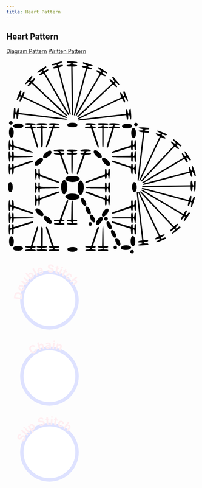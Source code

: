 ```yaml
---
title: Heart Pattern
---
```


## Heart Pattern

<div class="tab">

[Diagram Pattern](#heart-pattern)
[Written Pattern](../../written-patterns/written-heart-pattern/index.html)

</div>


<svg 
    version="1.1"
    id="svg1"
    viewBox="-10 -10 1152 1175"
    xml:space="preserve">
    <style>
    .chain.on, .doubleStitch.on, .slipSt.on {
    filter: drop-shadow(0px 0px 25px rgb(243 219 88 / 1));
    stroke: rgb(243 219 88 / 1);
    stroke-width: 5;
    }
    </style>
    <g
        id="g110"
        transform="translate(-1531.2431,-2447.4509)">
        <path
       d="m 4289.8516,5261.3322 c -7.1734,-5.5274 -8.7585,-12.0357 -5.4163,-22.2397 7.0141,-21.4149 42.9267,-13.8587 39.9746,8.411 -2.293,17.289 -20.5728,24.6046 -34.5583,13.8287 z"
       id="path69-4-3"
       class="slipSt"
       transform="matrix(0.51703992,0,0,0.51703992,77.113462,114.94163)" />
        <path
        d="m 1541.1592,2825.8792 c -3.709,-2.8579 -4.5285,-6.2229 -2.8005,-11.4988 3.6266,-11.0724 22.1948,-7.1655 20.6685,4.3489 -1.1856,8.939 -10.637,12.7215 -17.868,7.1499 z"
        id="path69-4-6"
        class="slipSt" />
        <path
        d="m 2271.8635,3600.0867 c -3.7089,-2.8579 -4.5285,-6.2229 -2.8004,-11.4988 3.6265,-11.0724 22.1948,-7.1655 20.6684,4.3489 -1.1855,8.939 -10.6369,12.7215 -17.868,7.1499 z"
        id="path69-4-4"
        class="slipSt" />
        <path
        d="m 2281.6691,3186.1448 c 2.7759,-9.7157 5.2649,-12.2781 11.9266,-12.2781 15.7944,0 18.9102,50.6392 3.6969,60.0843 -12.8462,7.9756 -22.8312,-22.578 -15.6235,-47.8062 z"
        id="path84-7"
        class="chain" />
        <path
        d="m 2215.8166,3384.6418 h 57.2981 v -10.3664 c 0,-21.5531 9.632,-24.5043 10.6504,-3.2633 0.8927,18.6152 8.2686,18.8618 9.8132,0.3283 0.9045,-10.8536 1.5638,-12.3547 5.6829,-12.9394 l 4.66,-0.6613 -0.5673,30.3335 c -0.6464,34.5741 -7.365,46.983 -9.7756,18.0555 -1.5614,-18.735 -8.9252,-18.2546 -9.8213,0.6404 -0.9244,19.4957 -9.293,18.5011 -10.2302,-1.2157 l -0.6108,-12.8532 -50.5482,0.1284 c -27.8014,0.073 -53.5407,0.1003 -57.1986,0.064 -5.2645,-0.053 -6.6507,-0.9189 -6.6507,-4.1586 0,-3.9954 1.3642,-4.0926 57.2981,-4.0926 z"
        id="path81-8"
        class="doubleStitch"/>
        <path
        d="m 2167.2156,3353.1201 c 4.7833,-1.7662 29.8768,-10.2308 55.7633,-18.8103 55.4293,-18.371 50.8395,-15.2264 50.3298,-34.4843 -0.4052,-15.3131 -0.361,-15.4552 4.8144,-15.4552 5.1026,0 5.2234,0.3304 5.2234,14.3244 0,14.1807 0.7035,15.4965 6.9948,13.0824 2.4784,-0.9511 3.237,-4.2679 3.237,-14.154 0,-12.8125 1.7429,-15.9369 7.6738,-13.7557 4.2681,1.5696 3.5879,59.5804 -0.7183,61.2328 -4.6161,1.7714 -6.8878,-2.8794 -6.9242,-14.1752 -0.033,-10.4679 -0.3156,-10.8075 -6.3051,-7.6022 -3.0122,1.6125 -3.958,4.3171 -3.958,11.3193 0,6.5485 -0.9444,9.5633 -3.2762,10.4581 -4.0304,1.5465 -6.8828,-2.6068 -6.9243,-10.0825 -0.041,-7.4242 0.7956,-7.5731 -44.0281,7.8246 -55.0532,18.9115 -64.4777,21.7671 -67.7273,20.52 -5.5732,-2.1386 -2.7691,-7.0691 5.825,-10.2422 z"
        id="path80-4"
        class="doubleStitch"/>
        <path
        d="m 2162.2177,3044.946 c 2.1913,0 16.2985,4.2166 31.3495,9.3703 15.0509,5.1535 30.5883,10.2616 34.5276,11.3514 3.9392,1.0897 9.0039,2.7868 11.2549,3.7713 6.6036,2.8883 30.2526,10.2952 32.8707,10.2952 1.4204,0 2.134,-2.3161 1.7445,-5.6614 -0.8373,-7.1917 1.8831,-11.6691 6.1054,-10.0488 2.3062,0.885 3.2762,3.8814 3.2762,10.1208 0,17.448 9.74,19.2861 10.6412,2.0083 0.5319,-10.1978 1.1593,-11.7666 4.7065,-11.7666 5.0579,0 7.6081,57.5626 2.6848,60.6053 -4.845,2.9945 -7.8007,-2.5352 -7.8007,-14.5939 0,-11.5 -1.6322,-14.2928 -8.3529,-14.2928 -1.0334,0 -1.8789,6.3475 -1.8789,14.1055 0,24.9557 -9.6306,21.4026 -10.6454,-3.9275 l -0.6096,-15.2185 -40.9272,-13.9836 c -37.4273,-12.788 -47.5306,-16.0881 -65.4835,-21.3892 -7.3362,-2.1661 -10.101,-10.7458 -3.4631,-10.7458 z"
        id="path79-8"
        class="doubleStitch"/>
        <path
        d="m 2215.305,3015.8179 56.7865,-0.544 0.5453,-8.1855 c 1.5006,-22.5179 10.1007,-26.0777 11.1237,-4.6043 0.9364,19.6613 9.306,20.6042 10.2283,1.1523 1.5437,-32.5577 9.8213,-18.4379 9.8213,16.7534 0,35.2288 -8.2792,49.3073 -9.8226,16.7028 -0.5046,-10.6606 -1.1719,-12.7553 -3.7485,-11.7666 -1.724,0.6616 -3.9802,1.2029 -5.0136,1.2029 -1.0334,0 -1.8789,5.5252 -1.8789,12.2781 0,10.8745 -0.4635,12.2782 -4.0539,12.2782 -4.5971,0 -6.1837,-4.8658 -5.6708,-17.394 l 0.335,-8.1855 -57.7192,-0.5434 c -55.864,-0.526 -57.7191,-0.6731 -57.7191,-4.5721 0,-3.8971 1.8504,-4.0462 56.7865,-4.5723 z"
        id="path78-2"
        class="doubleStitch"/>
        <path
        d="m 2158.3849,3410.3039 c 1.914,-1.1831 23.5131,4.7981 55.3854,15.3373 19.4142,6.4199 52.0051,16.111 56.2587,16.7292 3.4213,0.4974 3.9779,-0.4205 3.4634,-5.7099 -0.6413,-6.5914 3.8664,-12.5043 7.7181,-10.1237 1.1748,0.7259 2.136,5.8699 2.136,11.4311 0,5.561 0.8455,10.1109 1.8789,10.1109 1.0334,0 3.3356,0.559 5.1159,1.2422 2.6849,1.0302 3.237,-0.4975 3.237,-8.958 0,-10.2498 3.6889,-16.5499 8.0958,-13.8262 3.2645,2.0174 2.8649,59.717 -0.422,60.9257 -5.9309,2.1812 -7.6738,-0.9433 -7.6738,-13.7557 0,-9.8861 -0.7586,-13.203 -3.237,-14.1541 -6.2874,-2.4126 -6.9948,-1.1017 -6.9948,12.9616 0,14.5231 -1.312,17.4303 -6.8979,15.2867 -2.4362,-0.9347 -3.312,-5.0959 -3.7659,-17.8894 -0.5263,-14.8407 -1.0406,-16.746 -4.6839,-17.3494 -3.6655,-0.6069 -26.7779,-7.7254 -90.0149,-27.7241 -19.5801,-6.192 -25.7243,-10.7485 -19.599,-14.5342 z"
        id="path77-5"
        class="doubleStitch"/>
        <path
        d="m 2162.0997,2989.4669 c 3.0951,-1.1949 14.3757,-4.9427 25.0679,-8.3285 10.6922,-3.3858 30.4907,-9.6722 43.9967,-13.9697 13.506,-4.2976 28.47,-8.8502 33.2533,-10.117 l 8.6971,-2.3032 0.031,-14.7572 c 0.035,-16.0774 1.8638,-21.1543 6.9243,-19.2123 2.529,0.9704 3.2762,4.2271 3.2762,14.2816 0,14.4625 0.5595,15.7586 6.1689,14.2917 3.2423,-0.8478 3.9849,-3.2677 4.4859,-14.6135 0.531,-12.0332 1.0708,-13.5974 4.6929,-13.5974 5.058,0 7.6081,57.5625 2.6848,60.6053 -4.5918,2.8378 -7.8007,-2.5039 -7.8007,-12.9854 0,-8.4605 -0.5521,-9.9883 -3.2369,-8.9581 -1.7804,0.6832 -4.0825,1.2422 -5.116,1.2422 -1.0334,0 -1.8789,4.5499 -1.8789,10.111 0,5.561 -0.9614,10.7051 -2.136,11.4311 -3.7571,2.3219 -8.0958,-3.3996 -8.0958,-10.6756 0,-6.2321 -0.4989,-6.8913 -4.3011,-5.6846 -2.3653,0.7508 -9.9625,3.0313 -16.8824,5.0678 -13.1145,3.8596 -39.8545,12.2389 -67.8332,21.2562 -18.9445,6.1057 -27.6258,6.7997 -27.6258,2.2083 0,-1.7161 2.5324,-4.0978 5.6275,-5.2927 z"
        id="path76-0"
        class="doubleStitch"/>
        <path
        d="m 2132.0869,2937.5122 c 3.299,-10.1295 8.8542,-27.6258 12.3451,-38.8808 3.4909,-11.255 8.0885,-25.7622 10.2169,-32.2383 5.0244,-15.2885 4.9497,-15.8511 -2.102,-15.8511 -7.8812,0 -12.4456,-1.8763 -12.4456,-5.1159 0,-3.4471 4.6559,-5.1159 14.273,-5.1159 5.2239,0 8.2091,-1.0688 9.0412,-3.237 2.3181,-6.0409 1.2544,-6.9948 -7.7991,-6.9948 -14.6673,0 -22.2601,-6.4361 -10.9108,-9.2484 13.0971,-3.2455 57.8097,-0.049 57.8097,4.1325 0,3.5725 -1.5606,4.1675 -12.2782,4.6816 -11.4839,0.5508 -17.394,3.5821 -17.394,8.9212 0,0.861 6.6762,1.8361 14.8361,2.1668 23.6317,0.9577 22.2228,8.5241 -1.7458,9.3762 l -16.582,0.5895 -2.4907,8.6191 c -3.3235,11.5005 -18.1188,58.9755 -22.7747,73.0794 -2.0437,6.1903 -4.7871,15.3989 -6.0965,20.4636 -2.683,10.3762 -5.2723,14.3245 -9.3938,14.3245 -4.2904,0 -3.2259,-9.0477 3.4912,-29.6722 z"
        id="path73-3"
        class="doubleStitch"/>
        <path
        d="m 2074.9782,3559.6599 c 1.4899,-0.5262 7.3135,-1.2142 12.9409,-1.5287 l 10.2318,-0.5722 1.0232,-57.2981 c 1.5221,-85.244 6.9028,-84.8866 7.7056,0.5116 l 0.5435,57.8096 h 13.0507 c 9.1998,0 13.3696,0.8323 14.1325,2.8203 1.9027,4.9585 -3.1874,7.4117 -15.378,7.4117 -11.2959,0 -11.8688,0.2469 -11.8688,5.1158 0,4.9236 0.4919,5.1158 13.0823,5.1158 13.4839,0 18.4881,3.2136 12.606,8.0953 -5.4807,4.5486 -59.4533,1.8442 -59.4533,-2.9793 0,-3.5911 1.5673,-4.1673 12.7898,-4.7019 19.6358,-0.9354 19.653,-10.1229 0.021,-11.0596 -12.4507,-0.594 -19.414,-5.9205 -11.4269,-8.7403 z"
        id="path72-2"
        class="doubleStitch"/>
        <path
        d="m 2073.865,2821.2815 c 2.4644,-2.4645 56.9911,-1.6761 59.5279,0.8608 5.0658,5.0656 0.3813,7.9361 -12.951,7.9361 -12.5904,0 -13.0823,0.1923 -13.0823,5.1159 0,4.8766 0.5623,5.1159 12.0274,5.1159 8.4534,0 12.8231,0.9585 14.7046,3.2255 3.9457,4.7542 -0.7377,6.937 -14.9655,6.9749 l -11.7665,0.031 v 57.2981 c 0,55.9338 -0.098,57.298 -4.0928,57.298 -3.9951,0 -4.0927,-1.3642 -4.0927,-57.2004 v -57.2004 l -12.7897,-0.6092 c -18.7794,-0.8946 -19.1634,-8.2636 -0.5116,-9.8179 18.2099,-1.5175 18.2224,-8.7125 0.021,-10.2318 -11.7414,-0.9799 -16.4202,-4.4024 -12.0259,-8.7968 z"
        id="path71-6"
        class="doubleStitch"/>
        <path
        d="m 2058.2469,3202.5158 h 57.2981 v -12.3424 c 0,-9.4291 0.7733,-12.6391 3.276,-13.5995 4.7247,-1.813 6.8887,2.9365 6.9245,15.1985 0.029,10.087 0.3438,10.7434 5.1472,10.7434 4.9233,0 5.1159,-0.4921 5.1159,-13.0824 0,-13.3324 2.8704,-18.0167 7.936,-12.9511 2.48,2.4799 3.2424,43.2982 1.0168,54.4266 -2.5078,12.5386 -8.6651,8.3349 -9.3668,-6.3948 -0.9366,-19.6613 -9.306,-20.6042 -10.2285,-1.1523 -0.8959,18.8951 -8.2599,19.3756 -9.8211,0.6408 l -1.0232,-12.2783 -56.7865,-0.5439 c -55.0886,-0.5277 -56.7864,-0.6653 -56.7864,-4.6042 0,-3.953 1.5163,-4.0604 57.298,-4.0604 z"
        id="path66-9"
        class="doubleStitch"/>
        <path
        d="m 2015.6264,3558.1556 16.9863,-0.5966 10.406,-30.6953 c 5.7235,-16.8826 12.524,-37.1415 15.1126,-45.02 12.3686,-37.646 14.6327,-41.9436 19.8256,-37.6337 2.4619,2.0431 1.6645,7.0396 -2.9038,18.1933 -1.1523,2.8136 -4.5501,12.9432 -7.5505,22.51 -3.0003,9.5667 -6.2823,19.2357 -7.2932,21.4868 -2.0922,4.6586 -16.287,48.8621 -16.287,50.7184 0,0.6693 3.4533,1.5025 7.6738,1.8519 12.6337,1.0454 10.8658,8.4942 -2.3361,9.8437 -16.0986,1.6455 -18.0482,10.2316 -2.3229,10.2316 11.5576,0 14.2117,1.5281 12.1205,6.9778 -1.3213,3.4435 -39.4197,4.8432 -53.7603,1.9752 -13.0562,-2.6113 -8.3193,-8.953 6.6876,-8.953 10.0416,0 13.371,-0.7522 14.3245,-3.2366 2.3522,-6.1299 1.1991,-6.8098 -12.5709,-7.4132 -23.4247,-1.026 -21.8798,-9.4058 1.8878,-10.2403 z"
        id="path65-6"
        class="doubleStitch"
         />
 <path
        d="m 1999.5531,3231.474 c 2.7779,-2.3055 9.3905,-0.3215 53.5779,16.0739 5.6275,2.088 20.3613,7.4587 32.7418,11.9346 12.3805,4.476 24.1215,8.7824 26.0911,9.5696 3.0564,1.2218 3.5811,0.218 3.5811,-6.8522 0,-4.556 0.9612,-8.8777 2.136,-9.6038 4.1161,-2.5438 8.0958,3.5344 8.0958,12.3652 0,8.3111 2.1673,11.2236 8.3528,11.2236 1.0334,0 1.879,-4.9664 1.879,-11.0363 0,-11.0627 3.6902,-16.3755 7.53,-10.8406 4.1277,5.95 1.954,59.7344 -2.4141,59.7344 -3.5725,0 -4.1676,-1.5605 -4.6817,-12.2781 -0.4078,-8.5017 -1.6297,-13.065 -3.9722,-14.8362 -5.774,-4.3653 -6.6928,-2.9675 -6.7251,10.232 -0.035,14.2022 -2.0132,19.1291 -6.9245,17.2447 -2.6218,-1.0062 -3.276,-4.4899 -3.276,-17.4439 0,-15.7693 -0.1453,-16.2428 -5.6275,-18.3527 -3.0951,-1.1911 -16.2174,-5.9869 -29.1606,-10.6574 -12.9432,-4.6705 -28.1374,-10.1987 -33.7649,-12.285 -5.6275,-2.0862 -18.9071,-6.8409 -29.5105,-10.566 -19.6252,-6.8945 -22.9731,-9.439 -17.9284,-13.6258 z"
        id="path64-6"
        class="doubleStitch"
         />
 <path
        d="m 1998.526,3172.5016 c 0.7698,-1.2062 11.9897,-6.0671 24.9329,-10.8022 12.9432,-4.735 26.756,-9.8209 30.6954,-11.3021 3.9392,-1.481 16.8312,-6.0762 28.6489,-10.2115 36.7838,-12.8714 32.7418,-9.412 32.7418,-28.0223 0,-12.9541 0.6542,-16.438 3.276,-17.444 4.8354,-1.8555 6.8893,2.9982 6.9245,16.364 0.051,19.4541 8.9704,16.7104 9.8407,-3.0271 0.5965,-13.531 3.9045,-19.028 8.042,-13.3644 3.585,4.9071 0.5939,61.0619 -3.2142,60.3384 -2.5397,-0.4823 -3.5375,-3.3457 -4.0053,-11.4943 -0.9021,-15.715 -9.0449,-15.2108 -10.6319,0.6585 -1.2698,12.6969 -8.7101,15.402 -9.8499,3.581 -0.8116,-8.4167 -1.2545,-8.3912 -29.3338,1.6881 -12.7766,4.5863 -28.2951,10.0669 -34.4852,12.1792 -6.1903,2.1124 -18.9575,6.6477 -28.3714,10.0786 -21.2602,7.7482 -29.8275,8.0133 -25.2105,0.7801 z"
        id="path63-1"
        class="doubleStitch"
         />
 <path
        d="m 1999.8169,2821.9833 c 5.4807,-4.5487 59.4532,-1.8442 59.4532,2.9792 0,3.4844 -1.7055,4.2448 -11.4747,5.1159 -15.6486,1.3953 -14.6376,8.5932 1.4369,10.2318 13.2269,1.3482 15.0154,8.7966 2.3639,9.8437 -9.4619,0.7831 -10.6788,-6.077 9.7203,54.7938 16.9809,50.6713 19.1062,58.8907 15.7615,60.9578 -4.1971,2.5939 -7.9111,-5.8663 -25.5539,-58.2119 l -18.918,-56.1285 -13.2706,-0.5234 c -29.8892,-1.1789 -33.2294,-10.7315 -3.7524,-10.7315 19.758,0 17.316,-8.9278 -2.6831,-9.8095 -13.9338,-0.6144 -18.7938,-3.7782 -13.0831,-8.5174 z"
        id="path62-3"
        class="doubleStitch"
         />
 <path
        d="m 1958.4613,3081.7805 c 7.865,-21.9471 14.7882,-41.2853 15.385,-42.9735 0.5969,-1.6883 3.2518,-9.0552 5.8997,-16.3708 2.6481,-7.3158 4.8186,-13.476 4.8235,-13.6895 0,-0.2134 -3.4442,-0.6738 -7.6648,-1.0231 -12.3792,-1.0246 -10.9613,-8.6074 1.7638,-9.4328 7.72,-0.5007 9.8532,-1.5248 11.7225,-5.6275 l 2.2853,-5.0153 h -12.2344 c -10.7412,0 -12.2343,-0.4842 -12.2343,-3.9673 0,-8.3544 59.8368,-8.979 61.0215,-0.637 0.61,4.295 -0.1,4.6043 -10.5759,4.6043 -23.2335,0 -26.7583,9.6482 -3.8909,10.6499 24.1384,1.0574 21.7555,9.4314 -2.9148,10.2437 -16.1987,0.5334 -18.0787,1.0057 -18.6544,4.6859 -0.3522,2.251 -1.43,5.9345 -2.3953,8.1854 -0.9654,2.251 -5.659,15.1431 -10.4303,28.6491 -25.5096,72.2112 -27.2969,76.7384 -30.2935,76.7384 -6.5894,0 -5.3374,-6.7206 8.3873,-45.0199 z"
        id="path59-0"
        class="doubleStitch"
         />
 <path
        d="m 1890.9577,3572.3669 c 6.5613,-8.6407 40.1047,-10.9389 52.1821,-3.5753 12.847,7.8332 7.3697,18.6195 -11.511,22.6688 -25.6307,5.4968 -50.4843,-6.1709 -40.6711,-19.0935 z"
        id="path57-7"
        class="chain" />
 <path
        d="m 1892.2239,2823.159 c 9.904,-8.9629 46.1063,-8.4913 54.4325,0.7091 10.4049,11.4974 -3.8727,21.1657 -29.6077,20.049 -25.1305,-1.0903 -36.2674,-10.4027 -24.8248,-20.7581 z"
        id="path55-6"
        class="chain" />
 <path
        d="m 1899.1425,3400.5986 12.7897,-0.6091 1.0231,-57.2717 c 0.9369,-52.4459 1.3249,-57.3294 4.6043,-57.9595 1.9697,-0.3786 3.6536,0.5303 3.7423,2.0197 0.087,1.4895 0.3188,27.5713 0.5115,57.9598 l 0.3506,55.2517 12.8244,1.0232 c 7.0534,0.5628 12.8087,1.7138 12.7897,2.5579 -0.021,0.8442 -0.034,2.4557 -0.034,3.5812 0,1.1255 -5.0103,2.0464 -11.1342,2.0464 -10.7332,0 -13.7963,1.597 -14.7183,7.6735 -0.2683,1.7695 2.9059,2.558 10.2948,2.558 11.1353,0 19.2772,3.8228 16.7728,7.875 -2.826,4.5727 -62.6059,3.1596 -62.6059,-1.4801 0,-4.1397 6.9956,-6.3949 19.8386,-6.3949 14.7591,0 8.2328,-9.0896 -7.0489,-9.8177 -10.9984,-0.524 -12.7897,-1.155 -12.7897,-4.5066 0,-3.3517 1.7913,-3.9828 12.7897,-4.5068 z"
        id="path53-6"
        class="doubleStitch"
         />
<path
        d="m 1895.0496,2978.6107 c 4.7835,-0.6065 13.7618,-0.817 19.9521,-0.468 6.1903,0.3491 16.0896,0.7889 21.9984,0.9773 17.3634,0.5537 15.9282,8.528 -1.5348,8.528 -18.6055,0 -19.0704,9.6733 -0.5115,10.6413 17.8539,0.9312 17.4686,8.324 -0.5116,9.8223 l -12.2782,1.0232 -0.6395,56.2749 c -0.3517,30.9511 -1.4226,57.0694 -2.3797,58.0406 -5.3183,5.3964 -6.1895,-2.7907 -6.1895,-58.1614 v -57.1773 h -13.4438 c -20.2188,0 -19.5124,-8.8588 0.7832,-9.8212 19.4519,-0.9223 18.509,-9.2919 -1.1522,-10.2284 -16.2734,-0.7752 -19.2008,-7.5358 -4.0929,-9.4513 z"
        id="path52-6"
        class="doubleStitch"
         />
 <path
        d="m 1884.8179,3142.7991 c 9.0004,-6.4196 55.0196,-7.152 67.2335,-1.0699 30.5507,15.2129 -5.7813,38.1148 -47.8682,30.1735 -26.0612,-4.9173 -34.8198,-18.0805 -19.3653,-29.1036 z"
        id="path49-2"
        class="chain" />
 <path
        d="m 1855.1257,3177.1028 c 2.0404,-5.7029 6.0403,-11.8628 9.2287,-14.2125 l 5.6274,-4.1472 5.6276,4.1648 c 23.5124,17.4007 12.4032,95.5168 -11.7457,82.5926 -11.1348,-5.9591 -16.382,-47.0324 -8.738,-68.3977 z"
        id="path47-4"
        class="chain" />
 <path
        d="m 1823.7713,3401.0127 c 16.3189,0 21.6541,-1.1703 21.6541,-4.75 0,-1.2461 4.5596,-14.7301 10.1324,-29.9648 5.5729,-15.2346 14.5514,-40.0148 19.9521,-55.067 9.5593,-26.6423 12.8605,-31.8006 17.4289,-27.2325 2.0738,2.0742 -1.1397,12.7118 -13.7127,45.3918 -1.5155,3.9392 -6.1252,16.8313 -10.2435,28.649 -4.1181,11.8177 -8.8012,24.9586 -10.4065,29.2019 -4.4429,11.7441 -3.8716,13.4456 4.755,14.1596 11.6502,0.9642 10.2797,6.4746 -1.9603,7.8819 -10.8796,1.2508 -11.1961,1.4349 -12.1697,7.0776 -0.6299,3.6516 0.3275,4.0531 8.8814,3.7232 9.6713,-0.3731 15.6787,3.072 12.9778,7.4423 -2.7205,4.4018 -62.4693,2.7398 -62.4693,-1.738 0,-4.9482 3.8405,-6.358 17.3227,-6.358 9.0201,0 11.0241,-0.6697 11.8883,-3.9743 1.5031,-5.7478 0.263,-6.2572 -15.2276,-6.2572 -12.6192,0 -13.9834,-0.3994 -13.9834,-4.0928 0,-3.7249 1.3642,-4.0927 15.1803,-4.0927 z"
        id="path45-3"
        class="doubleStitch"
         />
 <path
        d="m 1829.5662,2978.4775 c 30.9174,-2.0326 39.2387,-1.0801 40.0462,4.584 0.615,4.3124 -0.078,4.5865 -11.5739,4.5865 h -12.2281 l 2.3656,5.1 c 2.153,4.6421 8.548,6.7105 16.3936,5.3023 0.9626,-0.1727 2.9799,0.7064 4.4828,1.9537 4.4395,3.6845 1.1058,8.1076 -6.1109,8.1076 -9.0488,0 -9.43,0.8944 -5.0666,11.8826 3.9288,9.8936 13.574,36.498 28.6017,78.8924 7.0249,19.8172 8.0838,24.5965 5.7741,26.0578 -4.9514,3.1325 -6.789,0.8628 -12.7177,-15.708 -7.0503,-19.7046 -16.9495,-47.5091 -27.6252,-77.5916 l -7.9884,-22.51 -17.1526,-1.0232 c -24.4088,-1.456 -26.1533,-8.8439 -2.3164,-9.8098 8.1598,-0.3307 14.836,-1.416 14.836,-2.4118 0,-5.1413 -6.9837,-8.242 -18.5635,-8.242 -24.0489,0 -16.8335,-7.4825 8.8433,-9.1705 z"
        id="path44-8"
        class="doubleStitch"
         />
 <path
        d="m 1761.8353,3442.7712 c 3.6097,-2.2312 7.3275,4.3623 13.8951,24.6426 6.8031,21.0079 27.6124,82.1585 29.8054,87.5872 1.2069,2.9877 4.1343,3.5811 17.6628,3.5811 12.9811,0 16.467,0.6537 17.4735,3.2762 1.8914,4.9292 -3.0533,6.8897 -17.4639,6.9243 -11.0142,0.028 -12.8182,0.5278 -11.7666,3.2684 0.6831,1.7803 1.2422,4.0824 1.2422,5.1157 0,1.0335 6.51,1.879 14.4667,1.879 13.8322,0 14.4382,0.2027 13.8129,4.6043 -0.875,6.1623 -59.4954,8.4635 -61.8118,2.4268 -2.1217,-5.529 0.524,-7.0311 12.3851,-7.0311 9.5119,0 11.1516,-0.5248 10.111,-3.2366 -0.6833,-1.7803 -1.242,-4.0826 -1.242,-5.1159 0,-1.0337 -4.5276,-1.8791 -10.0615,-1.8791 -6.2087,0 -10.4028,-0.9795 -10.9535,-2.5581 -1.8026,-5.1678 1.1221,-7.6739 8.9557,-7.6739 8.6253,0 8.9648,-0.3211 5.9739,-5.6551 -1.096,-1.9545 -3.3374,-8.1577 -4.981,-13.7852 -1.6439,-5.6276 -9.035,-27.9029 -16.4246,-49.501 -14.1071,-41.2297 -14.8844,-44.5182 -11.0794,-46.8696 z"
        id="path42-6"
        class="doubleStitch"
         />
 <path
        d="m 1766.674,2936.8094 c 3.8044,-11.6416 9.1669,-27.2962 11.9162,-34.7882 2.7495,-7.4919 7.0796,-20.528 9.6223,-28.9693 2.5426,-8.4412 5.4055,-16.2225 6.3618,-17.2917 3.3836,-3.7835 1.6443,-5.2182 -6.3261,-5.2182 -8.6841,0 -11.0886,-1.8402 -9.1171,-6.9776 0.9061,-2.3612 3.9965,-3.2542 11.2616,-3.2542 5.5071,0 10.013,-0.8456 10.013,-1.879 0,-1.0335 0.5587,-3.3356 1.242,-5.1159 1.0398,-2.7099 -0.5905,-3.2369 -10.013,-3.2369 -11.3137,0 -15.1631,-2.5702 -11.8583,-7.9178 2.9775,-4.8176 60.5333,-2.1535 60.5333,2.8019 0,3.6073 -1.5714,4.1664 -13.2484,4.7138 -12.6882,0.5949 -16.3231,2.3855 -16.3926,8.0759 -0.022,1.7736 3.8905,2.5676 12.7584,2.5893 25.9174,0.063 25.2487,9.7054 -0.7372,10.6277 l -16.7896,0.5959 -3.9648,11.255 c -2.1806,6.1903 -4.7252,14.0176 -5.6545,17.3941 -9.482,34.4532 -28.4766,83.9601 -32.4414,84.5546 -5.8772,0.8812 -5.5561,-2.2843 2.8344,-27.9594 z"
        id="path41-0"
        class="doubleStitch"
         />
 <path
        d="m 1705.5202,3560.0173 c 0.7891,-0.7893 6.8066,-1.4352 13.372,-1.4352 h 11.9372 v -57.1771 c 0,-58.455 0.9139,-65.2102 7.6033,-56.1966 2.35,3.1662 2.7947,14.0246 2.3813,58.1219 l -0.5086,54.2287 12.7851,0.6126 c 19.4224,0.9308 18.2649,9.2987 -1.415,10.2319 -19.3253,0.9163 -18.5319,9.2886 0.969,10.2235 12.9267,0.6199 17.5972,3.9174 12.0587,8.514 -5.907,4.9022 -59.3562,1.7983 -60.1073,-3.491 -0.6211,-4.3738 0.021,-4.6043 12.7897,-4.6043 20.3585,0 20.9715,-9.6771 0.6745,-10.6455 -12.2857,-0.5863 -17.111,-3.812 -12.5399,-8.3829 z"
        id="path36-8"
        class="doubleStitch"
         />
 <path
        d="m 1704.6847,2822.2535 c 3.5857,-3.5856 57.6304,-3.3164 60.6334,0.302 3.8668,4.6593 -1.6819,7.5229 -14.5769,7.5229 -18.3854,0 -17.0496,8.6797 1.575,10.2318 10.5727,0.881 12.2781,1.5916 12.2781,5.1159 0,3.5243 -1.7054,4.2348 -12.2781,5.1159 l -12.2783,1.0231 0.7696,47.4078 c 0.8898,54.84 -0.1391,66.1652 -6.0108,66.1652 -3.8311,0 -3.9673,-1.9669 -3.9673,-57.2004 v -57.2005 l -12.7897,-0.6092 c -11.2224,-0.5346 -12.7897,-1.1108 -12.7897,-4.7019 0,-3.5912 1.5673,-4.1674 12.7897,-4.702 19.243,-0.9167 19.9397,-10.6457 0.762,-10.6457 -12.7836,0 -18.6759,-3.266 -14.117,-7.8249 z"
        id="path35-1"
        class="doubleStitch"
         />
 <path
        d="m 1698.0878,3175.9131 c 3.7688,0 5.8397,8.3015 4.2642,17.0944 -0.8829,4.9268 2.552,9.5083 7.1286,9.5083 4.7624,0 4.9778,-0.5758 4.9778,-13.3014 0,-11.937 0.4199,-13.3013 4.0929,-13.3013 4.3205,0 4.724,1.1405 4.147,11.7198 -0.8614,15.8003 -4.5246,14.8829 59.4279,14.8829 49.9655,0 57.1602,0.3943 57.1602,3.1337 0,4.816 -1.4317,4.947 -60.3676,5.5292 -47.3601,0.4677 -55.2911,0.9842 -55.5274,3.6152 -0.1514,1.6883 -0.3815,7.4437 -0.5115,12.7897 -0.4035,16.6195 -8.0237,13.9722 -8.8353,-3.0695 -1.0654,-22.3661 -11.7631,-18.667 -11.8364,4.0928 -0.025,7.3234 -0.6744,8.6969 -4.1204,8.6969 -3.911,0 -4.0929,-1.3642 -4.0929,-30.6953 0,-29.3311 0.1822,-30.6954 4.0929,-30.6954 z"
        id="path34-4"
        class="doubleStitch"
         />
 <path
        d="m 1698.0878,3094.0587 c 2.2508,0 4.1562,1.1511 4.2342,2.5579 0.078,1.4069 0.3081,7.5533 0.5115,13.6586 0.3416,10.2484 0.802,11.2166 5.9975,12.6128 l 5.6274,1.5121 v -15.1707 c 0,-13.8064 0.3681,-15.1707 4.0929,-15.1707 3.6686,0 4.0926,1.3643 4.0926,13.1682 0,20.74 0.7341,21.6519 23.8086,29.5762 11.1033,3.8132 25.7133,9.0279 32.4663,11.5881 6.7531,2.5604 23.1878,8.5766 36.5216,13.3693 23.2185,8.3458 29.5723,12.6598 23.8525,16.1949 -2.6922,1.6638 -5.4828,0.8142 -47.0727,-14.3314 -26.9542,-9.8159 -63.4858,-22.5123 -66.5067,-23.1144 -1.8821,-0.375 -2.2214,0.9766 -2.852,11.3588 -0.59,9.7101 -8.4031,3.6544 -8.4031,-6.5128 0,-9.7566 -5.3146,-15.969 -9.8131,-11.4706 -1.3135,1.3136 -1.4498,2.2745 -2.115,14.9139 -1.3689,26.0142 -8.5354,5.8264 -8.5354,-24.0447 0,-29.3312 0.1822,-30.6955 4.0929,-30.6955 z"
        id="path33-0"
        class="doubleStitch"
         />
 <path
        d="m 1693.546,3282.3634 c 0.3159,-15.1724 1.467,-28.4789 2.5579,-29.5699 3.5122,-3.5122 6.7001,2.2847 6.9044,12.5549 0.1285,6.5018 1.0585,9.744 2.7532,9.6086 1.4069,-0.112 3.9392,-0.3427 5.6274,-0.5117 2.2685,-0.2268 3.0695,-2.9201 3.0695,-10.3198 0,-6.7024 0.9489,-10.377 2.8695,-11.114 4.0285,-1.5459 5.316,0.3495 5.316,7.8256 0,9.0952 1.1377,9.5129 13.0131,4.7796 5.786,-2.3063 17.4265,-6.5161 25.8678,-9.3551 8.4413,-2.8389 17.1894,-5.9389 19.4404,-6.8885 2.251,-0.9497 7.7762,-3.0249 12.2781,-4.6118 4.502,-1.5868 16.3793,-5.8034 26.394,-9.3702 17.9743,-6.4017 23.7118,-6.2934 21.1434,0.3996 -0.6025,1.5701 -13.3865,7.2498 -28.4092,12.6216 -15.0225,5.3719 -33.7596,12.0883 -41.6381,14.9253 -7.8785,2.837 -19.3892,6.9449 -25.5795,9.1283 -22.2677,7.8551 -21.4119,6.8555 -22.0813,25.7887 -0.8688,24.5791 -8.6142,25.8947 -8.6142,1.4633 0,-15.6423 -1.2529,-17.7294 -8.0584,-13.4231 -1.904,1.2047 -3.1106,6.0694 -3.418,13.7813 -0.2618,6.5561 -0.549,12.6105 -0.6387,13.4547 -0.2756,2.5951 -7.8644,1.6966 -8.641,-1.0232 -0.4019,-1.4068 -0.4721,-14.9716 -0.1554,-30.1442 z"
        id="path32-4"
        class="doubleStitch"
         />
 <path
        d="m 1636.0146,3559.9465 c 0.7505,-0.7505 8.4482,-1.3644 17.1061,-1.3644 h 15.7421 l 6.3195,-19.9519 c 3.476,-10.9737 9.2161,-29.6211 12.7556,-41.4388 3.5398,-11.8178 7.6974,-24.7097 9.2391,-28.6491 1.5419,-3.9392 3.7653,-10.9684 4.9412,-15.6208 2.5949,-10.2668 6.6266,-14.3771 10.0531,-10.2485 1.8111,2.182 0.6586,8.1604 -5.0345,26.1162 -4.0605,12.8075 -9.6566,31.1136 -12.4355,40.6805 -2.7787,9.5664 -7.2975,23.9945 -10.0416,32.0622 -6.2369,18.336 -6.4828,17.0502 3.2604,17.0502 5.6764,0 8.6418,1.022 9.5067,3.2762 1.7249,4.4953 -2.8185,6.8871 -13.1521,6.9243 -4.7833,0.021 -8.6969,0.8769 -8.6969,1.9106 0,1.0333 -0.5593,3.3356 -1.2422,5.1159 -1.0423,2.7157 0.6154,3.2366 10.296,3.2366 11.9039,0 17.5766,4.2608 11.1962,8.4093 -4.2343,2.753 -56.6081,1.793 -58.9939,-1.0814 -3.7343,-4.4998 1.0795,-7.1128 14.2406,-7.7298 20.2666,-0.9503 21.6412,-9.8297 1.5215,-9.8297 -14.1759,0 -21.5209,-3.928 -16.5814,-8.8676 z"
        id="path31-9"
        class="doubleStitch"
         />
 <path
        d="m 1637.1556,2820.8031 c 8.9399,-3.4305 59.9088,0.1083 59.9088,4.1594 0,3.5545 -1.5705,4.1741 -11.9444,4.7117 -9.7314,0.5043 -11.7217,1.1988 -10.7433,3.7485 0.6605,1.7212 1.2011,3.975 1.2011,5.0085 0,1.0334 3.6081,1.879 8.018,1.879 9.8259,0 14.492,1.6471 14.492,5.1159 0,3.2396 -4.5646,5.1159 -12.4458,5.1159 -6.9555,0 -6.7901,-0.5738 -3.0741,10.6718 4.7253,14.3001 23.0449,73.1137 27.5766,88.5328 4.1378,14.0799 3.4808,19.1265 -2.2065,16.9441 -3.0262,-1.1612 -4.2968,-4.5066 -14.9674,-39.4103 -4.1292,-13.5059 -8.8704,-28.7002 -10.5364,-33.7649 -1.6658,-5.0647 -4.7281,-15.1942 -6.8052,-22.51 -6.2307,-21.9466 -4.575,-20.4635 -22.8444,-20.4635 -12.981,0 -16.4671,-0.6536 -17.4733,-3.2761 -1.8893,-4.923 3.0492,-6.8897 17.3871,-6.9244 20.6422,-0.05 18.3673,-8.7577 -2.6814,-10.2631 -14.0388,-1.0041 -21.1156,-6.1078 -12.8614,-9.2753 z"
        id="path30-1"
        class="doubleStitch"
         />
 <path
        d="m 1537.8704,3427.2655 c 4.44,-3.6853 6.7403,0.3912 6.7403,11.9443 0,9.512 0.525,11.1519 3.2368,10.1112 1.7804,-0.6832 4.0825,-1.2422 5.1159,-1.2422 1.0336,0 1.8933,-3.9137 1.9105,-8.6971 0.037,-10.3337 2.4292,-14.877 6.9244,-13.1522 2.2387,0.8593 3.276,3.8167 3.276,9.3421 v 8.0846 l 7.6738,-2.0059 c 4.2207,-1.1031 21.9473,-6.4957 39.3924,-11.9832 72.3415,-22.7558 69.5763,-22.1717 69.5763,-14.6988 0,2.6573 -5.4537,5.1419 -23.0216,10.4878 -12.6618,3.853 -35.287,10.9616 -50.2778,15.7966 -14.991,4.8352 -30.8758,9.7659 -35.2997,10.957 l -8.0434,2.166 v 16.1712 c 0,16.4738 -1.2018,19.44 -6.9775,17.2236 -2.5461,-0.9769 -3.2541,-4.3668 -3.2541,-15.5732 0,-12.2214 -0.4754,-14.1421 -3.2371,-13.0823 -1.7803,0.6831 -4.0824,1.242 -5.1158,1.242 -1.0334,0 -1.8791,5.9314 -1.8791,13.1805 0,13.1577 -2.3904,17.9894 -6.7453,13.6345 -3.2945,-3.2945 -3.29,-57.1717 0,-59.9065 z"
        id="path25-3"
        class="doubleStitch"
         />
 <path
        d="m 1538.0465,3357.5465 c 4.2406,-3.526 6.289,0.5322 6.9632,13.7939 0.9758,19.2072 9.3378,19.7304 10.2431,0.6406 0.9613,-20.2716 9.8211,-21.0069 9.8211,-0.8148 v 13.4117 l 57.8096,0.5436 c 85.3983,0.8028 85.7555,6.1834 0.5116,7.7058 l -57.298,1.0231 -1.0232,12.2783 c -1.5613,18.7346 -8.9252,18.2542 -9.8211,-0.6408 -0.8993,-18.9628 -9.0476,-18.4861 -10.6425,0.6227 -1.4369,17.2164 -8.007,19.317 -8.5261,2.726 -1.0962,-35.0479 -0.5549,-49.1972 1.9623,-51.2901 z"
        id="path24-9"
        class="doubleStitch"
         />
 <path
        d="m 1535.9312,3291.021 c 1.5927,-14.0669 8.6791,-8.6367 8.6791,6.6505 0,7.3159 0.8457,13.3014 1.8791,13.3014 1.0334,0 3.3355,0.5589 5.1159,1.2419 2.7644,1.0609 3.237,-0.8803 3.237,-13.3013 0,-24.2849 9.7888,-22.3243 10.6603,2.1355 l 0.5945,16.6785 32.7416,11.1024 c 18.008,6.1063 36.8857,12.3696 41.9504,13.9186 34.4042,10.5224 42.8718,14.5814 40.0253,19.187 -2.1736,3.5171 -4.7931,2.9371 -40.3314,-8.9302 -41.0774,-13.7167 -46.6983,-15.6251 -51.8761,-17.6137 -20.3573,-7.8171 -23.152,-7.622 -23.9212,1.6724 -1.0966,13.2493 -8.6407,10.796 -9.439,-3.0695 -0.3401,-5.9089 -1.4159,-10.7435 -2.3905,-10.7435 -0.9748,0 -3.2287,-0.5591 -5.0089,-1.2421 -2.7159,-1.0422 -3.237,0.6154 -3.237,10.2959 0,11.7157 -4.3078,17.6838 -8.2085,11.3724 -1.6242,-2.6281 -1.9542,-39.5538 -0.4706,-52.6562 z"
        id="path23-8"
        class="doubleStitch"
         />
 <path
        d="m 1537.4825,3064.0902 c 5.1935,-1.993 7.1278,1.4522 7.1278,12.6952 0,6.1239 0.8457,11.1343 1.8791,11.1343 6.1148,0 8.3545,-2.9282 8.3841,-10.9624 0.037,-10.1284 2.4568,-14.6476 6.9243,-12.9333 2.2445,0.8614 3.2761,3.8219 3.2761,9.4025 v 8.1452 l 7.1528,-2.9886 c 3.9344,-1.6439 11.9919,-4.2906 17.9057,-5.8815 5.914,-1.5911 26.7185,-8.4868 46.2322,-15.3241 19.5136,-6.8373 37.1859,-12.4315 39.2717,-12.4315 8.5586,0 6.4402,8.6311 -2.6796,10.9172 -10.5919,2.6552 -27.3885,8.0875 -65.9325,21.3239 l -40.9271,14.0548 -0.6068,16.2374 c -0.9599,25.6866 -10.648,27.0128 -10.648,1.4577 0,-11.2597 -0.4904,-13.0817 -3.237,-12.0277 -1.7804,0.6832 -4.0825,1.2421 -5.1159,1.2421 -1.0334,0 -1.8791,5.9313 -1.8791,13.1806 0,12.9909 -2.3874,17.9923 -6.5851,13.7945 -3.523,-3.5229 -4.0225,-59.7011 -0.5427,-61.0363 z"
        id="path22-5"
        class="doubleStitch"
         />
 <path
        d="m 1535.8951,2992.2523 c 2.8932,-8.4988 8.5383,-2.1716 9.1292,10.2318 0.5346,11.2225 1.1109,12.7898 4.702,12.7898 3.5912,0 4.1675,-1.5673 4.7019,-12.7898 0.5704,-11.9738 0.923,-12.7897 5.5299,-12.7897 4.6064,0 4.9592,0.8159 5.5298,12.7897 l 0.6092,12.7898 57.298,1.0231 c 49.1126,0.8771 57.298,1.4618 57.298,4.0928 0,2.631 -8.1854,3.2157 -57.298,4.0927 l -57.298,1.0232 -1.0232,12.2781 c -0.8812,10.5728 -1.5918,12.2782 -5.1158,12.2782 -3.5244,0 -4.235,-1.7054 -5.1158,-12.2782 -1.6343,-19.6097 -10.232,-19.4699 -10.232,0.1663 0,12.7462 -0.2311,13.3868 -4.6043,12.7657 -4.3951,-0.6242 -7.7169,-47.8693 -4.1109,-58.4635 z"
        id="path21-8"
        class="doubleStitch"
         />
 <path
        d="m 1536.2949,2931.3732 c 1.7483,-15.5135 7.1056,-14.1225 7.8812,2.0463 0.5507,11.4838 3.5819,17.3941 8.9212,17.3941 0.8611,0 1.8362,-6.6763 2.1669,-14.8361 0.9627,-23.7587 8.5262,-22.199 9.3788,1.9341 0.4857,13.7427 1.2246,16.9543 4.0928,17.7898 1.9251,0.5607 9.0255,2.5099 15.7785,4.3315 6.753,1.8215 14.1198,4.136 16.3708,5.1433 2.251,1.0072 16.9847,5.6315 32.7418,10.2761 37.3006,10.9949 46.9226,14.825 47.7279,18.9986 1.0939,5.6696 -53.2443,-7.1371 -80.4697,-18.9654 -2.251,-0.978 -10.0297,-3.3445 -17.2863,-5.2588 -7.2565,-1.9143 -14.3931,-3.9409 -15.8593,-4.5036 -1.9196,-0.7366 -2.6656,1.2959 -2.6656,7.2607 0,8.8927 -1.8127,11.318 -6.9775,9.336 -2.3612,-0.906 -3.2541,-3.9965 -3.2541,-11.2616 0,-5.5071 -0.8457,-10.0128 -1.8791,-10.0128 -1.0336,0 -3.3357,-0.559 -5.1159,-1.2422 -2.712,-1.0406 -3.237,0.5992 -3.237,10.1111 0,11.655 -2.3019,15.6284 -6.8616,11.8441 -2.7632,-2.2932 -3.601,-31.3321 -1.4538,-50.3852 z"
        id="path20-9"
        class="doubleStitch"
         />
 <path
        d="m 1532.2734,3190.8005 c 6.7927,-28.5997 27.069,-19.4209 27.1855,12.3066 0.086,23.4491 -7.7384,36.0996 -18.7001,30.2331 -6.753,-3.614 -11.7641,-28.7358 -8.4854,-42.5397 z"
        id="path18-4"
        class="chain" />
 <path
        d="m 1893.3136,3276.6664 c -5.6932,-2.0675 -11.8339,-6.0967 -14.1685,-9.2962 l -4.1203,-5.6472 4.1916,-5.6077 c 17.5126,-23.4292 95.5748,-11.9477 82.5357,12.1394 -6.0121,11.1062 -47.11,16.1576 -68.4385,8.4117 z"
        id="path47-5-4"
        class="chain" />
 <path
        d="m 1954.5896,3180.7913 c 2.0404,-5.703 6.0403,-11.8628 9.2287,-14.2126 l 5.6274,-4.1472 5.6276,4.1648 c 23.5124,17.4007 12.4032,95.5168 -11.7458,82.5926 -11.1347,-5.9591 -16.3819,-47.0324 -8.7379,-68.3976 z"
        id="path47-8-3"
        class="chain" />
 <path
        d="m 2058.5708,2982.6489 c 8.7381,0.7238 16.9113,5.9997 27.9291,18.0288 23.1229,25.2453 3.1289,41.0877 -22.2558,17.6343 -19.7067,-18.2088 -22.7087,-37.0737 -5.6733,-35.6631 z"
        id="path69-5-8-1-97"
        class="chain" />
 <path
        d="m 2108.2699,3028.0306 c 8.7381,0.7237 16.9114,5.9996 27.9291,18.0288 23.123,25.2453 3.1289,41.0877 -22.2557,17.6342 -19.7068,-18.2087 -22.7087,-37.0737 -5.6734,-35.663 z"
        id="path69-6-8-9-9"
        class="chain" />
 <path
        d="m 1707.4841,3332.1942 c 8.7381,0.7238 16.9114,5.9997 27.9291,18.0288 23.1229,25.2453 3.1289,41.0877 -22.2557,17.6343 -19.7068,-18.2088 -22.7087,-37.0737 -5.6734,-35.6631 z"
        id="path69-5-8-1-9-7"
        class="chain" />
 <path
        d="m 1757.1833,3377.5759 c 8.738,0.7237 16.9113,5.9997 27.9291,18.0287 23.1229,25.2454 3.1288,41.0878 -22.2558,17.6343 -19.7067,-18.2087 -22.7087,-37.0737 -5.6733,-35.663 z"
        id="path69-6-8-9-2-9"
        class="chain" />
 <path
        d="m 1692.5227,3062.1397 c 1.7344,-8.5947 7.9244,-16.0995 21.1523,-25.6446 27.7615,-20.0324 41.173,1.6672 14.9284,24.1543 -20.3755,17.4571 -39.4615,18.2463 -36.0807,1.4903 z"
        id="path69-5-8-8-5"
        class="chain" />
 <path
        d="m 1743.3726,3018.0513 c 1.7343,-8.5948 7.9243,-16.0995 21.1524,-25.6447 27.7614,-20.0324 41.1729,1.6673 14.9282,24.1543 -20.3755,17.4572 -39.4615,18.2464 -36.0806,1.4904 z"
        id="path69-6-8-4-7"
        class="chain" />
 <path
        d="m 1544.0862,2901.3563 c -5.6132,-6.7358 -7.5856,-16.2619 -6.7401,-32.5521 1.7748,-34.1885 27.0907,-31.0499 28.1795,3.4937 0.8444,26.8179 -10.4959,42.1898 -21.4394,29.0584 z"
        id="path69-5-8-8-0-5"
        class="chain" />
 <path
        d="m 1567.1078,2828.909 c 6.7358,-5.6132 16.2619,-7.5856 32.5521,-6.7401 34.1885,1.7748 31.0499,27.0907 -3.4937,28.1795 -26.8179,0.8444 -42.1898,-10.4959 -29.0584,-21.4394 z"
        id="path69-5-8-8-0-5-1"
        class="chain" />
 <path
        d="m 1983.1443,3271.2983 c 6.6737,3.0155 11.6287,9.455 16.932,22.0051 11.1299,26.3389 -9.0386,33.2093 -22.4499,7.6475 -10.4112,-19.8453 -7.4931,-35.5311 5.5179,-29.6526 z"
        id="path69-9-0"
        class="chain" />
 <path
        d="m 2010.1904,3322.0564 c 6.6737,3.0155 11.6288,9.4551 16.9321,22.0052 11.1299,26.3389 -9.0387,33.2092 -22.4499,7.6474 -10.4112,-19.8452 -7.4931,-35.531 5.5178,-29.6526 z"
        id="path69-9-9-5"
        class="chain" />
 <path
        d="m 2036.437,3370.4825 c 6.6737,3.0154 11.6288,9.455 16.932,22.0051 11.1299,26.3388 -9.0386,33.2093 -22.4499,7.6474 -10.4112,-19.8452 -7.4931,-35.5311 5.5179,-29.6525 z"
        id="path69-9-5-9"
        class="chain" />
 <path
        d="m 2019.3907,3418.4324 c 2.8579,-3.709 6.2229,-4.5285 11.4988,-2.8005 11.0724,3.6266 7.1655,22.1949 -4.3488,20.6685 -8.9391,-1.1856 -12.7216,-10.637 -7.15,-17.868 z"
        id="path69-4-10"
        class="slipSt" />
 <path
        d="m 2169.1189,3561.1617 c 2.3161,-4.0694 5.535,-5.3477 10.9995,-4.3679 11.4683,2.0564 10.1737,20.987 -1.4411,21.0719 -9.0171,0.065 -14.0735,-8.7704 -9.5584,-16.704 z"
        id="path69-4-1-2"
        class="slipSt" />
 <path
        d="m 2112.5312,3387.512 c 2.5006,-4.3936 5.976,-5.7737 11.8759,-4.7158 12.3821,2.2202 10.9844,22.6591 -1.5559,22.7508 -9.7356,0.071 -15.1949,-9.4692 -10.32,-18.035 z"
        id="path69-4-1-1-0"
        class="slipSt" />
 <path
        d="m 2061.6422,3422.3212 c -0.2513,-8.1432 3.7592,-16.244 13.705,-27.6817 20.8732,-24.0041 37.6032,-7.2127 18.6223,18.6908 -14.7364,20.1097 -31.8367,24.8665 -32.3273,8.9909 z"
        id="path69-9-9-7-0"
        class="chain" />
 <path
        d="m 2097.1903,3372.4092 c -0.2514,-8.1432 3.7591,-16.2441 13.7049,-27.6817 20.8732,-24.0041 37.6032,-7.2128 18.6223,18.6908 -14.7364,20.1097 -31.8367,24.8666 -32.3272,8.9909 z"
        id="path69-9-5-0-4"
        class="chain" />
 <path
        d="m 2137.1757,3411.4818 c 6.6354,3.0989 11.5095,9.5999 16.6552,22.2154 10.7992,26.4762 -9.4538,33.0936 -22.544,7.3659 -10.1618,-19.9741 -7.0475,-35.6221 5.8888,-29.5813 z"
        id="path69-9-94-6"
        class="chain" />
 <path
        d="m 2163.5842,3462.5747 c 6.6354,3.0988 11.5094,9.5999 16.6551,22.2154 10.7992,26.4762 -9.4537,33.0935 -22.5439,7.3658 -10.1619,-19.974 -7.0475,-35.6221 5.8888,-29.5812 z"
        id="path69-9-9-9-1"
        class="chain" />
 <path
        d="m 2189.2222,3511.3256 c 6.6355,3.0988 11.5095,9.5999 16.6552,22.2154 10.7992,26.4761 -9.4538,33.0935 -22.5439,7.3657 -10.1619,-19.9741 -7.0476,-35.6221 5.8887,-29.5811 z"
        id="path69-9-5-5-3"
        class="chain" />
 <path
        d="m 2398.5005,3195.7571 233.709,-2.6796 v -10.3664 c 0,-21.5531 9.632,-24.5043 10.6504,-3.2633 0.8927,18.6152 8.2686,18.8618 9.8132,0.3283 0.9045,-10.8536 1.5638,-12.3549 5.6829,-12.9394 l 4.66,-0.6613 -0.5673,30.3335 c -0.6466,34.5741 -7.365,46.983 -9.7756,18.0555 -1.5614,-18.735 -8.9252,-18.2546 -9.8213,0.6404 -0.9244,19.4957 -9.2932,18.5011 -10.2302,-1.2157 l -0.6108,-12.8532 -228.0559,2.9452 c -27.8014,0.073 -53.5407,0.1003 -57.1986,0.064 -5.2645,-0.053 -6.6507,-0.9189 -6.6507,-4.1586 0,-3.9954 19.485,-2.9977 54.0761,-4.0926 z"
        id="path81-8-6"
        class="doubleStitch"
         />
 <path
        d="m 2395.9682,3222.3824 225.9737,59.6903 2.7622,-9.9917 c 5.743,-20.7738 15.8132,-21.0517 11.135,-0.3075 -4.0997,18.1803 2.9437,20.3833 9.3708,2.9314 3.7639,-10.2203 4.7995,-11.4915 8.9254,-10.9573 l 4.6676,0.6041 -8.6292,29.0858 c -9.8359,33.1519 -19.6177,43.322 -14.2332,14.798 3.4871,-18.4737 -3.7384,-19.9728 -9.6368,-1.9997 -6.0857,18.5445 -13.887,15.3559 -9.5365,-3.8976 l 2.836,-12.5513 -220.5958,-57.9282 c -26.8157,-7.3374 -51.6318,-14.1694 -55.1478,-15.1792 -5.0599,-1.4538 -6.1654,-2.6578 -5.302,-5.7803 1.0646,-3.851 19.5792,2.3028 53.2115,10.4642 z"
        id="path81-8-6-2"
        class="doubleStitch"
         />
 <path
        d="m 2387.9307,3246.9747 201.1124,119.0834 5.3837,-8.8589 c 11.1933,-18.4186 20.9571,-15.9382 10.7963,2.7424 -8.9046,16.3716 -2.7296,20.4128 8.2157,5.3769 6.4095,-8.8054 7.7527,-9.746 11.5763,-8.1063 l 4.3257,1.8549 -16.2381,25.6277 c -18.5083,29.2101 -30.6939,36.3255 -17.7307,10.3529 8.3954,-16.8212 1.8529,-20.2351 -8.7256,-4.5534 -10.9148,16.1805 -17.55,10.9842 -8.1111,-6.3517 l 6.1532,-11.3013 -196.4196,-115.9205 c -23.7962,-14.3758 -45.8064,-27.7199 -48.9134,-29.6506 -4.4715,-2.7794 -5.2062,-4.2393 -3.5238,-7.0078 2.075,-3.4143 18.2081,7.5577 48.3372,24.5863 z"
        id="path81-8-6-2-7"
        class="doubleStitch"
         />
 <path
        d="m 2371.4876,3269.8964 160.0034,170.3699 7.6372,-7.0093 c 15.879,-14.5739 24.5664,-9.4731 9.606,5.6397 -13.1109,13.245 -8.3052,18.846 6.3935,7.4519 8.6079,-6.6727 10.1598,-7.202 13.3757,-4.5624 l 3.6382,2.9858 -22.7315,20.0931 c -25.9093,22.9017 -39.594,26.3429 -19.9121,5.0067 12.747,-13.8184 7.4137,-18.919 -7.1127,-6.8027 -14.9884,12.5014 -19.9144,5.6632 -6.022,-8.3591 l 9.0564,-9.141 -156.3764,-166.0257 c -18.8526,-20.4328 -36.2772,-39.3775 -38.7237,-42.097 -3.5209,-3.9144 -3.8202,-5.5213 -1.4333,-7.7118 2.9436,-2.7016 15.3837,12.3286 39.5802,37.0725 z"
        id="path81-8-6-2-7-7"
        class="doubleStitch"
         />
 <path
        d="m 2347.722,3285.0321 99.7456,211.3713 9.425,-4.3162 c 19.596,-8.9741 26.2896,-1.4452 7.4015,8.3246 -16.5532,8.5625 -13.7063,15.3712 3.7873,9.0588 10.2446,-3.6967 11.8842,-3.7223 14.1307,-0.2206 l 2.5417,3.9614 -27.8153,12.1141 c -31.704,13.8077 -45.7834,12.8662 -20.4865,-1.37 16.3839,-9.2202 12.8809,-15.7155 -4.6713,-8.6629 -18.1103,7.277 -20.6905,-0.7462 -3.1544,-9.8074 l 11.4318,-5.907 -97.6331,-206.1212 c -11.6422,-25.2463 -22.3841,-48.6371 -23.874,-51.9781 -2.144,-4.8085 -1.9338,-6.4293 1.0117,-7.7782 3.6325,-1.6636 10.8384,16.4678 26.2365,47.4617 z"
        id="path81-8-6-2-7-7-6"
        class="doubleStitch"
         />
 <path
        d="m 2321.0824,3291.7055 26.9875,232.1611 10.3097,-1.0789 c 21.4363,-2.2429 25.3738,7.0297 4.3543,10.2531 -18.4213,2.825 -17.899,10.1865 0.6946,9.794 10.8888,-0.23 12.4507,0.2696 13.4607,4.3056 l 1.1427,4.5657 -30.2278,2.5928 c -34.4538,2.9548 -47.4946,-2.4356 -18.9751,-7.8434 18.471,-3.5027 17.2268,-10.7767 -1.6588,-9.7014 -19.4859,1.1095 -19.3678,-7.3175 0.1444,-10.3013 l 12.7198,-1.945 -26.6631,-226.5111 c -2.9659,-27.6428 -5.6718,-53.2394 -6.0162,-56.8813 -0.4953,-5.2415 0.2217,-6.7103 3.4435,-7.0476 3.9736,-0.4158 5.009,19.0674 9.6978,53.3564 z"
        id="path81-8-6-2-7-7-6-0"
        class="doubleStitch"
         />
 <path
        d="m 2401.268,3177.4717 225.9737,-59.6903 2.7622,9.9917 c 5.743,20.7738 15.8132,21.0517 11.135,0.3075 -4.0997,-18.1803 2.9437,-20.3833 9.3708,-2.9314 3.7639,10.2203 4.7995,11.4915 8.9254,10.9573 l 4.6676,-0.6041 -8.6292,-29.0858 c -9.8359,-33.1519 -19.6177,-43.322 -14.2332,-14.798 3.4871,18.4737 -3.7384,19.9728 -9.6368,1.9997 -6.0857,-18.5445 -13.887,-15.3559 -9.5365,3.8976 l 2.836,12.5513 -220.5958,57.9282 c -26.8157,7.3374 -51.6318,14.1694 -55.1478,15.1792 -5.0599,1.4538 -6.1654,2.6578 -5.302,5.7803 1.0646,3.851 19.5792,-2.3028 53.2115,-10.4642 z"
        id="path81-8-6-2-6"
        class="doubleStitch"
         />
 <path
        d="m 2393.2305,3152.8794 201.1124,-119.0834 5.3837,8.8589 c 11.1933,18.4186 20.9571,15.9382 10.7963,-2.7424 -8.9046,-16.3716 -2.7296,-20.4128 8.2157,-5.3769 6.4095,8.8054 7.7527,9.746 11.5763,8.1063 l 4.3257,-1.8549 -16.2381,-25.6277 c -18.5083,-29.2101 -30.6939,-36.3255 -17.7307,-10.3529 8.3954,16.8212 1.8529,20.2351 -8.7256,4.5534 -10.9148,-16.1805 -17.55,-10.9842 -8.1111,6.3517 l 6.1532,11.3013 -196.4196,115.9205 c -23.7962,14.3758 -45.8064,27.7199 -48.9134,29.6506 -4.4715,2.7794 -5.2062,4.2393 -3.5238,7.0078 2.075,3.4143 18.2081,-7.5577 48.3372,-24.5863 z"
        id="path81-8-6-2-7-9"
        class="doubleStitch"
         />
 <path
        d="m 2376.7874,3129.9577 160.0034,-170.3699 7.6372,7.0093 c 15.879,14.5739 24.5664,9.4731 9.606,-5.6397 -13.1109,-13.245 -8.3052,-18.846 6.3935,-7.4519 8.6079,6.6727 10.1598,7.202 13.3757,4.5624 l 3.6382,-2.9858 -22.7315,-20.0931 c -25.9093,-22.9017 -39.594,-26.3429 -19.9121,-5.0067 12.747,13.8184 7.4137,18.919 -7.1127,6.8027 -14.9884,-12.5014 -19.9144,-5.6632 -6.022,8.3591 l 9.0564,9.141 -156.3764,166.0257 c -18.8526,20.4328 -36.2772,39.3775 -38.7237,42.097 -3.5209,3.9144 -3.8202,5.5213 -1.4333,7.7118 2.9436,2.7016 15.3837,-12.3286 39.5802,-37.0725 z"
        id="path81-8-6-2-7-7-3"
        class="doubleStitch"
         />
 <path
        d="m 2353.0218,3114.822 99.7456,-211.3713 9.425,4.3162 c 19.596,8.9741 26.2896,1.4452 7.4015,-8.3246 -16.5532,-8.5625 -13.7063,-15.3712 3.7873,-9.0588 10.2446,3.6967 11.8842,3.7223 14.1307,0.2206 l 2.5417,-3.9614 -27.8153,-12.1141 c -31.704,-13.8077 -45.7834,-12.8662 -20.4865,1.37 16.3839,9.2202 12.8809,15.7155 -4.6713,8.6629 -18.1103,-7.277 -20.6905,0.7462 -3.1544,9.8074 l 11.4318,5.907 -97.6331,206.1212 c -11.6422,25.2463 -22.3841,48.6371 -23.874,51.9781 -2.144,4.8085 -1.9338,6.4293 1.0117,7.7782 3.6325,1.6636 10.8384,-16.4678 26.2365,-47.4617 z"
        id="path81-8-6-2-7-7-6-5"
        class="doubleStitch"
         />
 <path
        d="m 2326.3822,3108.1486 26.9875,-232.1611 10.3097,1.0789 c 21.4363,2.2429 25.3738,-7.0297 4.3543,-10.2531 -18.4213,-2.825 -17.899,-10.1865 0.6946,-9.794 10.8888,0.23 12.4507,-0.2696 13.4607,-4.3056 l 1.1427,-4.5657 -30.2278,-2.5928 c -34.4538,-2.9548 -47.4946,2.4356 -18.9751,7.8434 18.471,3.5027 17.2268,10.7767 -1.6588,9.7014 -19.4859,-1.1095 -19.3678,7.3175 0.1444,10.3013 l 12.7198,1.945 -26.6631,226.5111 c -2.9659,27.6428 -5.6718,53.2394 -6.0162,56.8813 -0.4953,5.2415 0.2217,6.7103 3.4435,7.0476 3.9736,0.4158 5.009,-19.0674 9.6978,-53.3564 z"
        id="path81-8-6-2-7-7-6-0-0"
        class="doubleStitch"
         />
 <path
        d="m 1914.8875,2713.0531 -2.6796,-233.709 h -10.3664 c -21.5531,0 -24.5043,-9.632 -3.2633,-10.6504 18.6152,-0.8927 18.8618,-8.2686 0.3283,-9.8132 -10.8536,-0.9045 -12.3549,-1.5638 -12.9394,-5.6829 l -0.6613,-4.66 30.3335,0.5673 c 34.5741,0.6466 46.983,7.365 18.0555,9.7756 -18.735,1.5614 -18.2546,8.9252 0.6404,9.8213 19.4957,0.9244 18.5011,9.2932 -1.2157,10.2302 l -12.8532,0.6108 2.9452,228.0559 c 0.073,27.8014 0.1003,53.5407 0.064,57.1986 -0.053,5.2645 -0.9189,6.6507 -4.1586,6.6507 -3.9954,0 -2.9977,-19.485 -4.0926,-54.0761 z"
        id="path81-8-6-5"
        class="doubleStitch"
         />
 <path
        d="m 1941.5128,2715.5854 59.6903,-225.9737 -9.9917,-2.7622 c -20.7738,-5.743 -21.0517,-15.8132 -0.3075,-11.135 18.1803,4.0997 20.3833,-2.9437 2.9314,-9.3708 -10.2203,-3.7639 -11.4915,-4.7995 -10.9573,-8.9254 l 0.6041,-4.6676 29.0858,8.6292 c 33.1519,9.8359 43.322,19.6177 14.798,14.2332 -18.4737,-3.4871 -19.9728,3.7384 -1.9997,9.6368 18.5445,6.0857 15.3559,13.887 -3.8976,9.5365 l -12.5513,-2.836 -57.9282,220.5958 c -7.3374,26.8157 -14.1694,51.6318 -15.1792,55.1478 -1.4538,5.0599 -2.6578,6.1654 -5.7803,5.302 -3.851,-1.0646 2.3028,-19.5792 10.4642,-53.2115 z"
        id="path81-8-6-2-9"
        class="doubleStitch"
         />
 <path
        d="m 1966.1051,2723.6229 119.0834,-201.1124 -8.8589,-5.3837 c -18.4186,-11.1933 -15.9382,-20.9571 2.7424,-10.7963 16.3716,8.9046 20.4128,2.7296 5.3769,-8.2157 -8.8054,-6.4095 -9.746,-7.7527 -8.1063,-11.5763 l 1.8549,-4.3257 25.6277,16.2381 c 29.2101,18.5083 36.3255,30.6939 10.3529,17.7307 -16.8212,-8.3954 -20.2351,-1.8529 -4.5534,8.7256 16.1805,10.9148 10.9842,17.55 -6.3517,8.1111 l -11.3013,-6.1532 -115.9205,196.4196 c -14.3758,23.7962 -27.7199,45.8064 -29.6506,48.9134 -2.7794,4.4715 -4.2393,5.2062 -7.0078,3.5238 -3.4143,-2.075 7.5577,-18.2081 24.5863,-48.3372 z"
        id="path81-8-6-2-7-6"
        class="doubleStitch"
         />
 <path
        d="m 1989.0268,2740.066 170.3699,-160.0034 -7.0093,-7.6372 c -14.5739,-15.879 -9.4731,-24.5664 5.6397,-9.606 13.245,13.1109 18.846,8.3052 7.4519,-6.3935 -6.6727,-8.6079 -7.202,-10.1598 -4.5624,-13.3757 l 2.9858,-3.6382 20.0931,22.7315 c 22.9017,25.9093 26.3429,39.594 5.0067,19.9121 -13.8184,-12.747 -18.919,-7.4137 -6.8027,7.1127 12.5014,14.9884 5.6632,19.9144 -8.3591,6.022 l -9.141,-9.0564 -166.0257,156.3764 c -20.4328,18.8526 -39.3775,36.2772 -42.097,38.7237 -3.9144,3.5209 -5.5213,3.8202 -7.7118,1.4333 -2.7016,-2.9436 12.3286,-15.3837 37.0725,-39.5802 z"
        id="path81-8-6-2-7-7-9"
        class="doubleStitch"
         />
 <path
        d="m 2004.1625,2763.8316 211.3713,-99.7456 -4.3162,-9.425 c -8.9741,-19.596 -1.4452,-26.2896 8.3246,-7.4015 8.5625,16.5532 15.3712,13.7063 9.0588,-3.7873 -3.6967,-10.2446 -3.7223,-11.8842 -0.2206,-14.1307 l 3.9614,-2.5417 12.1141,27.8153 c 13.8077,31.704 12.8662,45.7834 -1.37,20.4865 -9.2202,-16.3839 -15.7155,-12.8809 -8.6629,4.6713 7.277,18.1103 -0.7462,20.6905 -9.8074,3.1544 l -5.907,-11.4318 -206.1212,97.6331 c -25.2463,11.6422 -48.6371,22.3841 -51.9781,23.874 -4.8085,2.144 -6.4293,1.9338 -7.7782,-1.0117 -1.6636,-3.6325 16.4678,-10.8384 47.4617,-26.2365 z"
        id="path81-8-6-2-7-7-6-6"
        class="doubleStitch"
         />
 <path
        d="m 2010.8359,2790.4712 232.1611,-26.9875 -1.0789,-10.3097 c -2.2429,-21.4363 7.0297,-25.3738 10.2531,-4.3543 2.825,18.4213 10.1865,17.899 9.794,-0.6946 -0.23,-10.8888 0.2696,-12.4507 4.3056,-13.4607 l 4.5657,-1.1427 2.5928,30.2278 c 2.9548,34.4538 -2.4356,47.4946 -7.8434,18.9751 -3.5027,-18.471 -10.7767,-17.2268 -9.7014,1.6588 1.1095,19.4859 -7.3175,19.3678 -10.3013,-0.1444 l -1.945,-12.7198 -226.5111,26.6631 c -27.6428,2.9659 -53.2394,5.6718 -56.8813,6.0162 -5.2415,0.4953 -6.7103,-0.2217 -7.0476,-3.4435 -0.4158,-3.9736 19.0674,-5.009 53.3564,-9.6978 z"
        id="path81-8-6-2-7-7-6-0-9"
        class="doubleStitch"
         />
 <path
        d="m 1896.6021,2710.2856 -59.6903,-225.9737 9.9917,-2.7622 c 20.7738,-5.743 21.0517,-15.8132 0.3075,-11.135 -18.1803,4.0997 -20.3833,-2.9437 -2.9314,-9.3708 10.2203,-3.7639 11.4915,-4.7995 10.9573,-8.9254 l -0.6041,-4.6676 -29.0858,8.6292 c -33.1519,9.8359 -43.322,19.6177 -14.798,14.2332 18.4737,-3.4871 19.9728,3.7384 1.9997,9.6368 -18.5445,6.0857 -15.3559,13.887 3.8976,9.5365 l 12.5513,-2.836 57.9282,220.5958 c 7.3374,26.8157 14.1694,51.6318 15.1792,55.1478 1.4538,5.0599 2.6578,6.1654 5.7803,5.302 3.851,-1.0646 -2.3028,-19.5792 -10.4642,-53.2115 z"
        id="path81-8-6-2-6-2"
        class="doubleStitch"
         />
 <path
        d="m 1872.0098,2718.3231 -119.0834,-201.1124 8.8589,-5.3837 c 18.4186,-11.1933 15.9382,-20.9571 -2.7424,-10.7963 -16.3716,8.9046 -20.4128,2.7296 -5.3769,-8.2157 8.8054,-6.4095 9.746,-7.7527 8.1063,-11.5763 l -1.8549,-4.3257 -25.6277,16.2381 c -29.2101,18.5083 -36.3255,30.6939 -10.3529,17.7307 16.8212,-8.3954 20.2351,-1.8529 4.5534,8.7256 -16.1805,10.9148 -10.9842,17.55 6.3517,8.1111 l 11.3013,-6.1532 115.9205,196.4196 c 14.3758,23.7962 27.7199,45.8064 29.6506,48.9134 2.7794,4.4715 4.2393,5.2062 7.0078,3.5238 3.4143,-2.075 -7.5577,-18.2081 -24.5863,-48.3372 z"
        id="path81-8-6-2-7-9-0"
        class="doubleStitch"
         />
 <path
        d="m 1849.0881,2734.7662 -170.3699,-160.0034 7.0093,-7.6372 c 14.5739,-15.879 9.4731,-24.5664 -5.6397,-9.606 -13.245,13.1109 -18.846,8.3052 -7.4519,-6.3935 6.6727,-8.6079 7.202,-10.1598 4.5624,-13.3757 l -2.9858,-3.6382 -20.0931,22.7315 c -22.9017,25.9093 -26.3429,39.594 -5.0067,19.9121 13.8184,-12.747 18.919,-7.4137 6.8027,7.1127 -12.5014,14.9884 -5.6632,19.9144 8.3591,6.022 l 9.141,-9.0564 166.0257,156.3764 c 20.4328,18.8526 39.3775,36.2772 42.097,38.7237 3.9144,3.5209 5.5213,3.8202 7.7118,1.4333 2.7016,-2.9436 -12.3286,-15.3837 -37.0725,-39.5802 z"
        id="path81-8-6-2-7-7-3-8"
        class="doubleStitch"
         />
 <path
        d="m 1833.9524,2758.5318 -211.3713,-99.7456 4.3162,-9.425 c 8.9741,-19.596 1.4452,-26.2896 -8.3246,-7.4015 -8.5625,16.5532 -15.3712,13.7063 -9.0588,-3.7873 3.6967,-10.2446 3.7223,-11.8842 0.2206,-14.1307 l -3.9614,-2.5417 -12.1141,27.8153 c -13.8077,31.704 -12.8662,45.7834 1.37,20.4865 9.2202,-16.3839 15.7155,-12.8809 8.6629,4.6713 -7.277,18.1103 0.7462,20.6905 9.8074,3.1544 l 5.907,-11.4318 206.1212,97.6331 c 25.2463,11.6422 48.6371,22.3841 51.9781,23.874 4.8085,2.144 6.4293,1.9338 7.7782,-1.0117 1.6636,-3.6325 -16.4678,-10.8384 -47.4617,-26.2365 z"
        id="path81-8-6-2-7-7-6-5-8"
        class="doubleStitch"
         />
 <path
        d="m 1827.279,2785.1714 -232.1611,-26.9875 1.0789,-10.3097 c 2.2429,-21.4363 -7.0297,-25.3738 -10.2531,-4.3543 -2.825,18.4213 -10.1865,17.899 -9.794,-0.6946 0.23,-10.8888 -0.2696,-12.4507 -4.3056,-13.4607 l -4.5657,-1.1427 -2.5928,30.2278 c -2.9548,34.4538 2.4356,47.4946 7.8434,18.9751 3.5027,-18.471 10.7767,-17.2268 9.7014,1.6588 -1.1095,19.4859 7.3175,19.3678 10.3013,-0.1444 l 1.945,-12.7198 226.5111,26.6631 c 27.6428,2.9659 53.2394,5.6718 56.8813,6.0162 5.2415,0.4953 6.7103,-0.2217 7.0476,-3.4435 0.4158,-3.9736 -19.0674,-5.009 -53.3564,-9.6978 z"
        id="path81-8-6-2-7-7-6-0-0-0"
        class="doubleStitch"
         />
 <path
        d="m 1617.1363,3579.506 c -6.7358,5.6132 -16.2619,7.5856 -32.5521,6.7401 -34.1885,-1.7748 -31.0499,-27.0907 3.4937,-28.1795 26.8179,-0.8444 42.1898,10.4959 29.0584,21.4394 z"
        id="path69-5-8-8-0-5-0"
        class="chain" />
 <path
        d="m 1544.689,3556.4844 c -5.6132,-6.7358 -7.5856,-16.2619 -6.7401,-32.5521 1.7748,-34.1885 27.0907,-31.0499 28.1795,3.4937 0.8444,26.8179 -10.4959,42.1898 -21.4394,29.0584 z"
        id="path69-5-8-8-0-5-1-9"
        class="chain" />
    <path
        d="m 2291.7719,3502.8961 c 5.6132,6.7358 7.5856,16.2619 6.7401,32.5521 -1.7748,34.1885 -27.0907,31.0499 -28.1795,-3.4937 -0.8444,-26.8179 10.4959,-42.1898 21.4394,-29.0584 z"
        id="path69-5-8-8-0-5-13"
        class="chain" />
    <path
        d="m 2268.7503,3575.3434 c -6.7358,5.6132 -16.2619,7.5856 -32.5521,6.7401 -34.1885,-1.7748 -31.0499,-27.0907 3.4937,-28.1795 26.8179,-0.8444 42.1898,10.4959 29.0584,21.4394 z"
        id="path69-5-8-8-0-5-1-8"
        class="chain" />
    <path
        d="m 2223.2168,2829.9502 c 6.7358,-5.6132 16.2619,-7.5856 32.5521,-6.7401 34.1885,1.7748 31.0499,27.0907 -3.4937,28.1795 -26.8179,0.8444 -42.1898,-10.4959 -29.0584,-21.4394 z"
        id="path69-5-8-8-0-5-5"
        class="chain" />
    <path
        d="m 2295.6641,2852.9718 c 5.6132,6.7358 7.5856,16.2619 6.7401,32.5521 -1.7748,34.1885 -27.0907,31.0499 -28.1795,-3.4937 -0.8444,-26.8179 10.4959,-42.1898 21.4394,-29.0584 z"
        id="path69-5-8-8-0-5-1-1"
        class="chain" />
    </g>
 </svg>

<div id="divDBST">
<svg  id="DbStBubble" class="info"
     width="220" height="200"
    viewBox="-7 -7  110 110"
    xmlns="http://www.w3.org/2000/svg">
    <style>
        #circlePath {
            fill: white;
            stroke: #DEE2FF; 
            stroke-width: 5px;
        }
        #textPath {
            fill: black;
            font-size: 1rem;
            font-weight: bold;
        }
    </style>
    <path
        id="circlePath"
        d="M 10, 50 a 40,40 0 1,1 80,0 40,40 0 1,1 -80,0"
    />
    <text id="textPath">
        <textPath href="#circlePath">
            Double Stitch
        </textPath>
    </text>
</svg>
</div>

<div id="divCH">
<svg  id="CHBubble" class="info"
     width="220" height="200"
    viewBox="-7 -7  110 110"
    xmlns="http://www.w3.org/2000/svg">
    <style>
        #circlePath {
            fill: white;
        }
        #textPath {
            fill: black;
            font-size: 1rem;
            font-weight: bold;
        }
    </style>
    <path 
        id="circlePath"
        d="M 10, 50 a 40,40 0 1,1 80,0 40,40 0 1,1 -80,0"
    />
    <text id="textPath" transform="rotate(50, 50, 50)">
        <textPath href="#circlePath" >
            Chain
        </textPath>
    </text>
</svg>
</div>

<div id="divSlipSt">
<svg  id="SlipStBubble" class="info"
     width="220" height="200"
    viewBox="-7 -7  110 110"
    xmlns="http://www.w3.org/2000/svg">
    <style>
        #circlePath {
            fill: white;
        }
        #textPath {
            fill: #FFEEF1;
            font-size: 1rem;
            font-weight: bold;
        }
    </style>
    <path 
        id="circlePath"
        d="M 10, 50 a 40,40 0 1,1 80,0 40,40 0 1,1 -80,0"
    />
    <text id="textPath" transform="rotate(20, 50, 50)">
        <textPath href="#circlePath" >
            Slip Stitch
        </textPath>
    </text>
</svg>
</div>